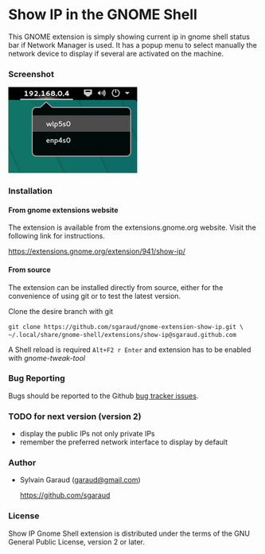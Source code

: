 # Show IP in the GNOME Shell

This GNOME extension is simply showing current ip in gnome shell status bar if Network Manager is used.
It has a popup menu to select manually the network device to display if several are activated on the machine.

### Screenshot

![show ip extension on gnome shell](show_ip_screenshot.png?raw=true "Show IP gnome extension")

### Installation

#### From gnome extensions website
The extension is available from the extensions.gnome.org website. Visit the following link for instructions.

https://extensions.gnome.org/extension/941/show-ip/

#### From source
The extension can be installed directly from source, either for the convenience of using git or to test the latest version.

Clone the desire branch with git

    git clone https://github.com/sgaraud/gnome-extension-show-ip.git \
    ~/.local/share/gnome-shell/extensions/show-ip@sgaraud.github.com


A Shell reload is required <code>Alt+F2 r Enter</code> and extension has to be enabled  with *gnome-tweak-tool* 

### Bug Reporting

Bugs should be reported to the Github [bug tracker issues](https://github.com/sgaraud/gnome-extension-show-ip/issues).

### TODO for next version (version 2)
  * display the public IPs not only private IPs
  * remember the preferred network interface to display by default

### Author

  * Sylvain Garaud (garaud@gmail.com)
   
    https://github.com/sgaraud

### License
Show IP Gnome Shell extension is distributed under the terms of the GNU General Public License,
version 2 or later.
